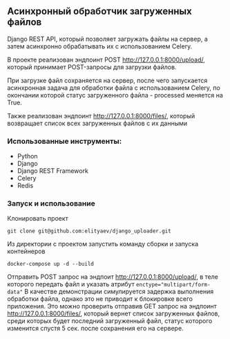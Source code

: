 ## Асинхронный обработчик загруженных файлов

 Django REST API, который позволяет загружать файлы на сервер, 
 а затем асинхронно обрабатывать их с использованием Celery.

В проекте реализован эндпоинт POST http://127.0.0.1:8000/upload/, который принимает POST-запросы 
для загрузки файлов.

При загрузке файл сохраняется на сервер, после чего запускается асинхронная 
задача для обработки файла с использованием Celery, по окончании которой
статус загруженного файла - processed меняется на True. 

Также реализован эндпоинт http://127.0.0.1:8000/files/, который возвращает 
список всех загруженных файлов с их данными  

### Использованные инструменты:

* Python
* Django
* Django REST Framework
* Celery
* Redis

### Запуск и использование

Клонировать проект
```shell
git clone git@github.com:elityaev/django_uploader.git 
```

Из директории с проектом запустить команду сборки и запуска контейнеров 
```shell
docker-compose up -d --build
```
Отправить POST запрос на эндпоит http://127.0.0.1:8000/upload/, в теле 
которого передать файл и указать атрибут `enctype="multipart/form-data"`
В качестве демонстрации симулируется задержка выполнения обработки файла, однако
это не приводит к блокировке всего приложения. Это можно проверить отправив 
GET запрос на эндпоинт http://127.0.0.1:8000/files/, который вернет 
список загруженных файлов, среди которых будет последний загруженный файл,
статус которого изменится спустя 5 сек. после сохранения его на сервере.
